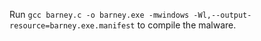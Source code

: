 Run ```gcc barney.c -o barney.exe -mwindows -Wl,--output-resource=barney.exe.manifest``` to compile the malware.
